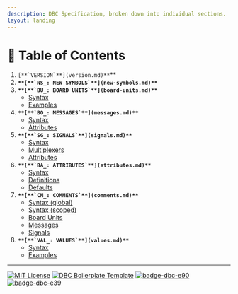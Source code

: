 ```yaml
---
description: DBC Specification, broken down into individual sections.
layout: landing
---
```


# 📖 Table of Contents

1. ``[**`VERSION`**](version.md)**``**
2. **``**[**`NS_: NEW SYMBOLS`**](new-symbols.md)**``**
3. **``**[**`BU_: BOARD UNITS`**](board-units.md)**``**
   * [Syntax](board-units.md#syntax)
   * [Examples](board-units.md#examples)
4. **``**[**`BO_: MESSAGES`**](messages.md)**``**
   * [Syntax](messages.md#syntax)
   * [Attributes](messages.md#attributes)
5. **``**[**`SG_: SIGNALS`**](signals.md)**``**
   * [Syntax](signals.md#syntax)
   * [Multiplexers](signals.md#multiplexers)
   * [Attributes](signals.md#attributes)
6. **``**[**`BA_: ATTRIBUTES`**](attributes.md)**``**
   * [Syntax](attributes.md#syntax)
   * [Definitions](attributes.md#attribute-definitions-ba\_def\_)
   * [Defaults](attributes.md#attribute-defaults-ba\_def\_def\_)
7. **``**[**`CM_: COMMENTS`**](comments.md)**``**
   * [Syntax (global)](comments.md#syntax-global)
   * [Syntax (scoped)](comments.md#syntax-scoped)
   * [Board Units](comments.md#board-unit)
   * [Messages](comments.md#message)
   * [Signals](comments.md#signal)
8. **``**[**`VAL_: VALUES`**](values.md)**``**
   * [Syntax](values.md#syntax)
   * [Examples](values.md#examples)

***

[![MIT License](https://img.shields.io/badge/-MIT-blue.svg?style=for-the-badge)](https://github.com/nberlette/canbus/raw/main/license.md) [![DBC Boilerplate Template](https://img.shields.io/badge/-Boilerplate.dbc-red.svg?style=for-the-badge)](https://github.com/nberlette/canbus/wiki/Boilerplate-Template) [![badge-dbc-e90](https://img.shields.io/badge/-E90.dbc-345.svg?style=for-the-badge\&logo=bmw)](https://github.com/nberlette/canbus/raw/main/dbc/bmw-e90.dbc) [![badge-dbc-e39](https://img.shields.io/badge/-E39.dbc-456.svg?style=for-the-badge\&logo=bmw)](https://github.com/nberlette/canbus/raw/main/dbc/bmw-e39.dbc)
